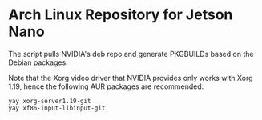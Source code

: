# Arch Linux Repository for Jetson Nano

The script pulls NVIDIA's deb repo and generate PKGBUILDs based on the Debian packages.

Note that the Xorg video driver that NVIDIA provides only works with Xorg 1.19, hence the following AUR packages are recommended:
```
yay xorg-server1.19-git
yay xf86-input-libinput-git
```
